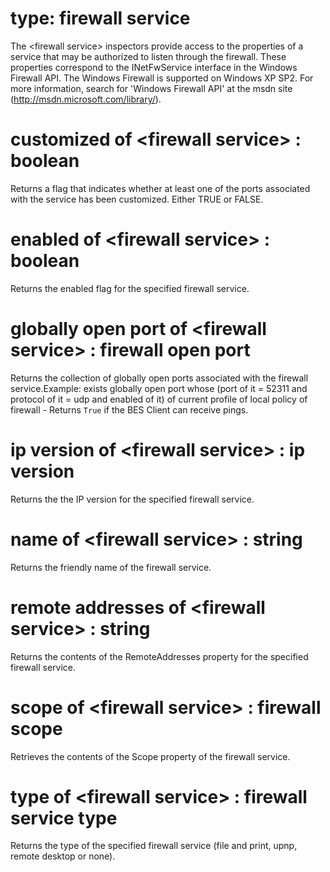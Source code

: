 # type: firewall service

The &lt;firewall service&gt; inspectors provide access to the properties of a service that may be authorized to listen through the firewall. These properties correspond to the INetFwService interface in the Windows Firewall API. The Windows Firewall is supported on Windows XP SP2. For more information, search for &#39;Windows Firewall API&#39; at the msdn site (http://msdn.microsoft.com/library/).

# customized of &lt;firewall service&gt; : boolean

Returns a flag that indicates whether at least one of the ports associated with the service has been customized. Either TRUE or FALSE.

# enabled of &lt;firewall service&gt; : boolean

Returns the enabled flag for the specified firewall service.

# globally open port of &lt;firewall service&gt; : firewall open port

Returns the collection of globally open ports associated with the firewall service.Example: exists globally open port whose (port of it = 52311 and protocol of it = udp and enabled of it) of current profile of local policy of firewall - Returns `True` if the BES Client can receive pings.

# ip version of &lt;firewall service&gt; : ip version

Returns the the IP version for the specified firewall service.

# name of &lt;firewall service&gt; : string

Returns the friendly name of the firewall service.

# remote addresses of &lt;firewall service&gt; : string

Returns the contents of the RemoteAddresses property for the specified firewall service.

# scope of &lt;firewall service&gt; : firewall scope

Retrieves the contents of the Scope property of the firewall service.

# type of &lt;firewall service&gt; : firewall service type

Returns the type of the specified firewall service (file and print, upnp, remote desktop or none).
